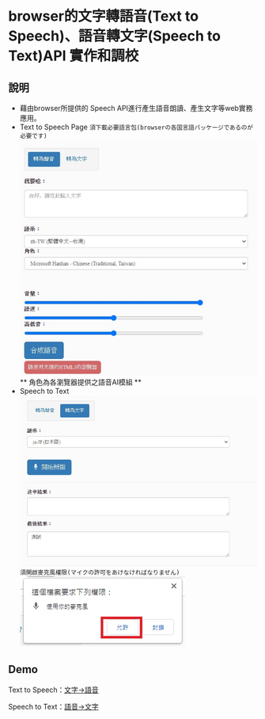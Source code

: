 ﻿# browser的文字轉語音(Text to Speech)、語音轉文字(Speech to Text)API 實作和調校

## 說明

* 藉由browser所提供的 Speech API進行產生語音朗讀、產生文字等web實務應用。
* Text to Speech Page `須下載必要語言包(browserの各国言語パッケージであるのが必要です)`
  ![](Demoimg/TtoS.jpg)
  ** 角色為各瀏覽器提供之語音AI模組 **
* Speech to Text 
![](Demoimg/StoT.jpg)
`須開啟麥克風權限(マイクの許可をあけなければなりません)`
![mic許可](Demoimg/mic.jpg)

## Demo

Text to Speech：[文字→語音](https://km-chang.github.io/Demo/Html5SpeechAPI/TextSpeechAI.html?hanashite)

Speech to Text：[語音→文字](https://km-chang.github.io/Demo/Html5SpeechAPI/TextSpeechAI.html?kaite)
